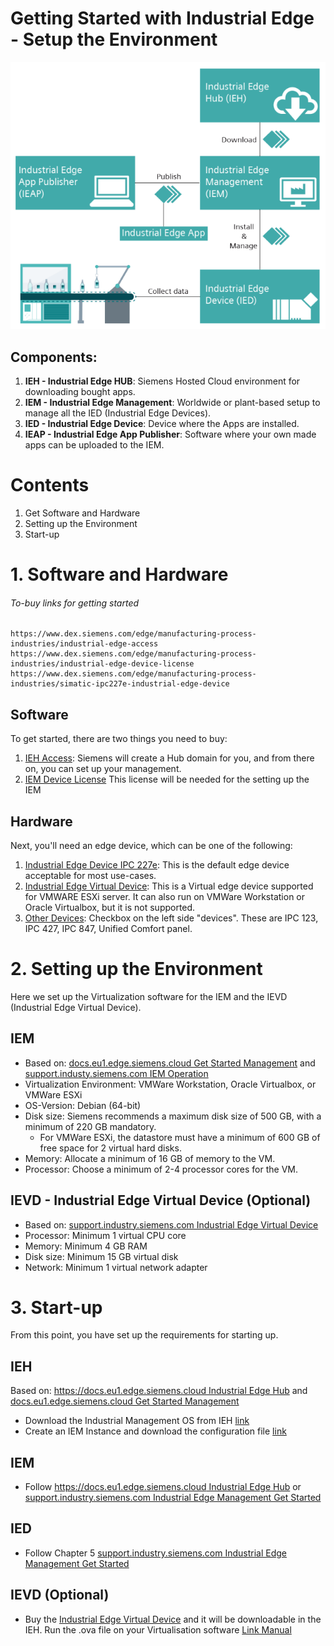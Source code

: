 # Getting Started with Industrial Edge - Setup the Environment

![Industrial Edge](Images/components.png)

## Components:

1. **IEH - Industrial Edge HUB**: Siemens Hosted Cloud environment for downloading bought apps.
2. **IEM - Industrial Edge Management**: Worldwide or plant-based setup to manage all the IED (Industrial Edge Devices).
3. **IED - Industrial Edge Device**: Device where the Apps are installed.
4. **IEAP - Industrial Edge App Publisher**: Software where your own made apps can be uploaded to the IEM.

# Contents

1. Get Software and Hardware
2. Setting up the Environment
3. Start-up

# 1. Software and Hardware

###### To-buy links for getting started
```
https://www.dex.siemens.com/edge/manufacturing-process-industries/industrial-edge-access
https://www.dex.siemens.com/edge/manufacturing-process-industries/industrial-edge-device-license
https://www.dex.siemens.com/edge/manufacturing-process-industries/simatic-ipc227e-industrial-edge-device
```

## Software

To get started, there are two things you need to buy:

1. [IEH Access](https://www.dex.siemens.com/edge/manufacturing-process-industries/industrial-edge-access): Siemens will create a Hub domain for you, and from there on, you can set up your management.
2. [IEM Device License](https://www.dex.siemens.com/edge/manufacturing-process-industries/industrial-edge-device-license) This license will be needed for the setting up the IEM

## Hardware

Next, you'll need an edge device, which can be one of the following:

1. [Industrial Edge Device IPC 227e](https://www.dex.siemens.com/edge/manufacturing-process-industries/simatic-ipc227e-industrial-edge-device): This is the default edge device acceptable for most use-cases.
2. [Industrial Edge Virtual Device](https://www.dex.siemens.com/edge/manufacturing-process-industries/industrial-edge-virtual-device?cartId=584ee2f4-7d4a-475b-96ac-cfaa21ba2604&cclcl=nl_NL): This is a Virtual edge device supported for VMWARE ESXi server. It can also run on VMWare Workstation or Oracle Virtualbox, but it is not supported.
3. [Other Devices](https://www.dex.siemens.com/edge/manufacturing-process-industries): Checkbox on the left side "devices". These are IPC 123, IPC 427, IPC 847, Unified Comfort panel.

# 2. Setting up the Environment

Here we set up the Virtualization software for the IEM and the IEVD (Industrial Edge Virtual Device).

## IEM

- Based on: [docs.eu1.edge.siemens.cloud Get Started Management](https://docs.eu1.edge.siemens.cloud/get_started_and_operate/industrial_edge_management/setup/setting_up_the_iem/setup_steps.html) and [support.industy.siemens.com IEM Operation](https://support.industry.siemens.com/cs/document/109814453/industrial-edge-management-operation-10-22)
- Virtualization Environment: VMWare Workstation, Oracle Virtualbox, or VMWare ESXi
- OS-Version: Debian (64-bit)
- Disk size: Siemens recommends a maximum disk size of 500 GB, with a minimum of 220 GB mandatory.
  - For VMWare ESXi, the datastore must have a minimum of 600 GB of free space for 2 virtual hard disks.
- Memory: Allocate a minimum of 16 GB of memory to the VM.
- Processor: Choose a minimum of 2-4 processor cores for the VM.

## IEVD - Industrial Edge Virtual Device (Optional)

- Based on: [support.industry.siemens.com Industrial Edge Virtual Device](https://support.industry.siemens.com/cs/document/109809569/industrial-edge-virtual-device?dti=0&lc=en-US)
- Processor: Minimum 1 virtual CPU core
- Memory: Minimum 4 GB RAM
- Disk size: Minimum 15 GB virtual disk
- Network: Minimum 1 virtual network adapter

# 3. Start-up

From this point, you have set up the requirements for starting up.

## IEH

Based on: [https://docs.eu1.edge.siemens.cloud Industrial Edge Hub](https://docs.eu1.edge.siemens.cloud/get_started_and_operate/industrial_edge_hub/setup/ieh_index.html) and [docs.eu1.edge.siemens.cloud Get Started Management](https://docs.eu1.edge.siemens.cloud/get_started_and_operate/industrial_edge_management/setup/setting_up_the_iem/setup_steps.html)

- Download the Industrial Management OS from IEH [link](https://docs.eu1.edge.siemens.cloud/get_started_and_operate/industrial_edge_management/setup/setting_up_the_iem/downloading_the_iem_os.html)
- Create an IEM Instance and download the configuration file [link](https://docs.eu1.edge.siemens.cloud/get_started_and_operate/industrial_edge_management/setup/setting_up_the_iem/creating_an_iem_instance_and_downloading_the_configuration_file.html)

## IEM

- Follow [https://docs.eu1.edge.siemens.cloud Industrial Edge Hub](https://docs.eu1.edge.siemens.cloud/get_started_and_operate/industrial_edge_hub/setup/ieh_index.html) or [support.industry.siemens.com Industrial Edge Management Get Started](https://support.industry.siemens.com/cs/document/109814452/industrial-edge-management-getting-started-10-22?dti=0&lc=en-US)

## IED

- Follow Chapter 5 [support.industry.siemens.com Industrial Edge Management Get Started](https://support.industry.siemens.com/cs/document/109814452/industrial-edge-management-getting-started-10-22?dti=0&lc=en-US)

## IEVD (Optional)

- Buy the [Industrial Edge Virtual Device](https://www.dex.siemens.com/edge/manufacturing-process-industries/industrial-edge-virtual-device?cartId=584ee2f4-7d4a-475b-96ac-cfaa21ba2604&cclcl=nl_NL) and it will be downloadable in the IEH. Run the .ova file on your Virtualisation software [Link Manual](https://support.industry.siemens.com/cs/document/109809569/industrial-edge-virtual-device?dti=0&lc=en-US)


